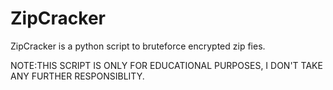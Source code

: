 # ZipCracker
ZipCracker is a python script to bruteforce encrypted zip fies.

NOTE:THIS SCRIPT IS ONLY FOR EDUCATIONAL PURPOSES, I DON'T TAKE ANY FURTHER RESPONSIBLITY.
